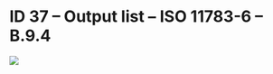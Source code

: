 # ID 37 – Output list – ISO 11783-6 – B.9.4

![](https://github.com/waddle45/ISOBUS-VT-Objects-docs/assets/116869307/22506c97-60af-488d-bb11-505176f42347)
